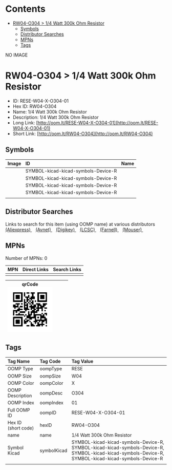 



Contents
========

* [RW04-O304 > 1/4 Watt 300k Ohm Resistor](#rw04-o304--14-watt-300k-ohm-resistor)
	* [Symbols](#symbols)
	* [Distributor Searches](#distributor-searches)
	* [MPNs](#mpns)
	* [Tags](#tags)
  
NO IMAGE  
# RW04-O304 > 1/4 Watt 300k Ohm Resistor

- ID: RESE-W04-X-O304-01
- Hex ID: RW04-O304
- Name: 1/4 Watt 300k Ohm Resistor
- Description: 1/4 Watt 300k Ohm Resistor
- Long Link: [http://oom.lt/RESE-W04-X-O304-01](http://oom.lt/RESE-W04-X-O304-01)
- Short Link: [http://oom.lt/RW04-O304](http://oom.lt/RW04-O304)

## Symbols
  

|Image|ID|Name|
| :--- | :--- | :--- |
|![]()|SYMBOL-kicad-kicad-symbols-Device-R||
|![]()|SYMBOL-kicad-kicad-symbols-Device-R||
|![]()|SYMBOL-kicad-kicad-symbols-Device-R||
|![]()|SYMBOL-kicad-kicad-symbols-Device-R||
||||

## Distributor Searches
  
Links to search for this item (using OOMP name) at various distributors  
[(Aliexpress) ](https://www.aliexpress.com/wholesale?SearchText=11171/4+Watt+300k+Ohm+Resistor)&nbsp;&nbsp;&nbsp;[(Avnet) ](https://www.avnet.com/shop/us/search/1/4+Watt+300k+Ohm+Resistor)&nbsp;&nbsp;&nbsp;[(Digikey) ](https://www.digikey.co.uk/en/products/result?s=1/4+Watt+300k+Ohm+Resistor)&nbsp;&nbsp;&nbsp;[(LCSC) ](https://www.lcsc.com/search?q=1/4+Watt+300k+Ohm+Resistor)&nbsp;&nbsp;&nbsp;[(Farnell) ](https://uk.farnell.com/search?st=1/4+Watt+300k+Ohm+Resistor)&nbsp;&nbsp;&nbsp;[(Mouser) ](https://www.mouser.com/c/?q=1/4+Watt+300k+Ohm+Resistor)&nbsp;&nbsp;&nbsp;
## MPNs
  
Number of MPNs: 0  

|MPN|Direct Links|Search Links|
| :--- | :--- | :--- |
||||
  

|qrCode<br>[![](https://raw.githubusercontent.com/oomlout/oomlout_OOMP_parts_V2/main/RESE/W04/X/O304/01/qrCode_140.png)](https://github.com/oomlout/oomlout_OOMP_parts_V2/tree/main/RESE/W04/X/O304/01/qrCode.png)||||
| :---: | :---: | :---: | :---: |

## Tags
  

|Tag Name|Tag Code|Tag Value|
| :--- | :--- | :--- |
|OOMP Type|oompType|RESE|
|OOMP Size|oompSize|W04|
|OOMP Color|oompColor|X|
|OOMP Description|oompDesc|O304|
|OOMP Index|oompIndex|01|
|Full OOMP ID|oompID|RESE-W04-X-O304-01|
|Hex ID (short code)|hexID|RW04-O304|
|name|name|1/4 Watt 300k Ohm Resistor|
|Symbol Kicad|symbolKicad|SYMBOL-kicad-kicad-symbols-Device-R, SYMBOL-kicad-kicad-symbols-Device-R, SYMBOL-kicad-kicad-symbols-Device-R, SYMBOL-kicad-kicad-symbols-Device-R|
||||
